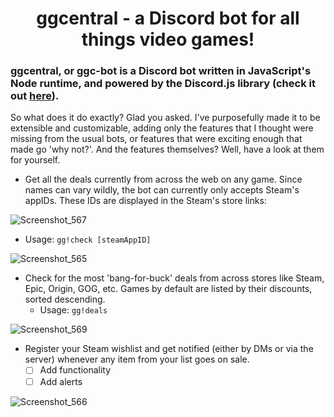 <h1 align="center">
ggcentral - a Discord bot for all things video games!
</h1>

### ggcentral, or ggc-bot is a Discord bot written in JavaScript's Node runtime, and powered by the Discord.js library (check it out [here](https://github.com/discordjs/discord.js)).

So what does it do exactly? Glad you asked. I've purposefully made it to be extensible and customizable, adding only the features that I thought were missing from the usual bots, or features that were exciting enough that made go 'why not?'. And the features themselves? Well, have a look at them for yourself.

* Get all the deals currently from across the web on any game. Since names can vary wildly, the bot can currently only accepts Steam's appIDs. These IDs are displayed in the Steam's store links:

![Screenshot_567](https://user-images.githubusercontent.com/99959625/185499743-87c03dd1-216a-44b1-a025-a918f29e725c.png)
  * Usage: `gg!check [steamAppID]`

![Screenshot_565](https://user-images.githubusercontent.com/99959625/185499114-f6918e43-4799-4d57-a571-9a3309bc087f.png)

* Check for the most 'bang-for-buck' deals from across stores like Steam, Epic, Origin, GOG, etc. Games by default are listed by their discounts, sorted descending.
  * Usage: `gg!deals`

![Screenshot_569](https://user-images.githubusercontent.com/99959625/185500558-cd182d0a-9b5a-416a-b369-c37c886bb0a2.png)

* Register your Steam wishlist and get notified (either by DMs or via the server) whenever any item from your list goes on sale.
  * [ ] Add functionality
  * [ ] Add alerts

![Screenshot_566](https://user-images.githubusercontent.com/99959625/185500887-49d66dba-0a7b-4de6-9ee5-f3efd8dc5aaf.png)
